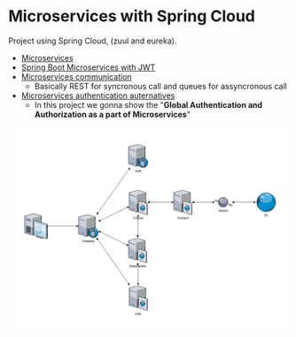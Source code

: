 # Microservices with Spring Cloud

Project using Spring Cloud, (zuul and eureka).

* [Microservices](https://medium.com/omarelgabrys-blog/microservices-with-spring-boot-intro-to-microservices-part-1-c0d24cd422c3)
* [Spring Boot Microservices with JWT](https://www.youtube.com/playlist?list=PL62G310vn6nH_iMQoPMhIlK_ey1npyUUl)
* [Microservices communication](https://www.dineshonjava.com/microservices-inter-service-communication/)
    - Basically REST for syncronous call and queues for assyncronous call 
* [Microservices authentication auternatives](https://dzone.com/articles/authentication-and-authorization-in-microservices)
    - In this project we gonna show the "**Global Authentication and Authorization as a part of Microservices**" 


![Model](./model.png)
